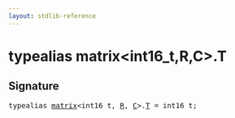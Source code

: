 ```yaml
---
layout: stdlib-reference
---
```


# typealias matrix\<int16\_t,R,C\>\.T

## Signature

<pre>
<span class='code_keyword'>typealias</span> <a href="/stdlib-reference/types/matrix/index" class="code_type">matrix</a>&lt;int16_t, <a href="/stdlib-reference/types/matrix/index#typeparam-R" class="code_var">R</a>, <a href="/stdlib-reference/types/matrix/index#typeparam-C" class="code_var">C</a>&gt;.<a href="/stdlib-reference/types/matrix/T" class="code_type">T</a> = int16_t;
</pre>

